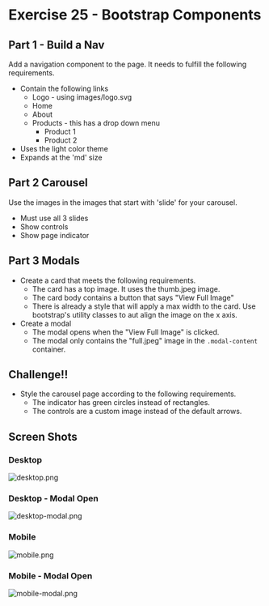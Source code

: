 # Exercise 25 - Bootstrap Components

## Part 1 - Build a Nav

Add a navigation component to the page.  It needs to fulfill the following requirements.
- Contain the following links
    - Logo - using images/logo.svg
    - Home
    - About
    - Products - this has a drop down menu
        - Product 1
        - Product 2
- Uses the light color theme
- Expands at the 'md' size

## Part 2 Carousel

Use the images in the images that start with 'slide' for your carousel.
- Must use all 3 slides
- Show controls
- Show page indicator

## Part 3 Modals

- Create a card that meets the following requirements.
    - The card has a top image. It uses the thumb.jpeg image.
    - The card body contains a button that says "View Full Image"
    - There is already a style that will apply a max width to the card. Use bootstrap's utility classes to aut align the image on the x axis.
- Create a modal
    - The modal opens when the "View Full Image" is clicked.
    - The modal only contains the "full.jpeg" image in the `.modal-content` container.
	
## Challenge!!

- Style the carousel page according to the following requirements.
	- The indicator has green circles instead of rectangles.
	- The controls are a custom image instead of the default arrows.


## Screen Shots

### Desktop
![desktop.png](desktop.png)

### Desktop - Modal Open
![desktop-modal.png](desktop-modal.png)

### Mobile 
![mobile.png](mobile.png)

### Mobile - Modal Open
![mobile-modal.png](mobile-modal.png)

